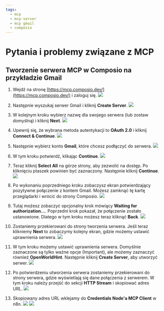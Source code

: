 ```yaml
---
tags:
  - mcp
  - mcp-server
  - mcp gmail
  - composio
---
```


# **Pytania i problemy związane z MCP**


## **Tworzenie serwera MCP w Composio na przykładzie Gmail**

1. Wejdź na stronę [https://mcp.composio.dev/](https://mcp.composio.dev/) i zaloguj się.
    ![](assets/mcp__create_gmail_server_0_signin.png)

1. Następnie wyszukaj serwer Gmail i kliknij **Create Server**.
    ![](assets/mcp__create_gmail_server_0.png)

1. W kolejnym kroku wybierz nazwę dla swojego serwera (lub zostaw domyślną) i kliknij **Next**.
    ![](assets/mcp__create_gmail_server_1.png)

1. Upewnij się, że wybrana metoda autentykacji to **OAuth 2.0** i kliknij **Connect & Continue**.
    ![](assets/mcp__create_gmail_server_2.png)

1. Następnie wybierz konto **Gmail**, które chcesz podłączyć do serwera.
    ![](assets/mcp__create_gmail_server_3.png)

1. W tym kroku potwierdź, klikając **Continue**.
    ![](assets/mcp__create_gmail_server_4.png)

1. Teraz kliknij **Select All** na górze strony, aby zezwolić na dostęp. Po kliknięciu ptaszek powinien być zaznaczony. Następnie kliknij **Continue**.
    ![](assets/mcp__create_gmail_server_5.png)

1. Po wykonaniu poprzedniego kroku zobaczysz ekran potwierdzający pozytywne połączenie z kontem Gmail. Możesz zamknąć tę kartę przeglądarki i wrócić do strony Composio.
    ![](assets/mcp__create_gmail_server_6.png)

1. Tutaj możesz zobaczyć opcjonalny krok mówiący **Waiting for authorization...**. Poprzedni krok pokazał, że połączenie zostało ustanowione. Dlatego w tym kroku możesz teraz kliknąć **Back**.
    ![](assets/mcp__create_gmail_server_7.png)

1. Zostaniemy przekierowani do strony tworzenia serwera. Jeśli teraz klikniemy **Next** to zobaczymy kolejny ekran, gdzie możemy ustawić uprawnienia serwera.
    ![](assets/mcp__create_gmail_server_8.png)

1. W tym kroku możemy ustawić uprawnienia serwera. Domyślnie zaznaczone są tylko ważne opcje (Important), ale możemy zaznaczyć również **OpenWorldHint**. Następnie kliknij **Create Server**, aby utworzyć serwer.
    ![](assets/mcp__create_gmail_server_9.png)

1. Po potwierdzeniu utworzenia serwera zostaniemy przekierowani do strony serwera, gdzie wyświetlają się dane połączenia z serwerem. W tym kroku należy przejść do sekcji **HTTP Stream** i skopiować adres URL.
    ![](assets/mcp__create_gmail_server_10.png)

1. Skopiowany adres URL wklejamy do **Credentials Node'a MCP Client** w n8n.
    ![](assets/mcp__create_gmail_server_11.png)
    ![](assets/mcp__create_gmail_server_12.png)
